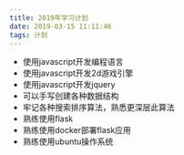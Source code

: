 ```yaml
---
title: 2019年学习计划
date: 2019-03-15 11:11:46
tags: 计划
---
```


* 使用javascript开发编程语言
* 使用javascript开发2d游戏引擎
* 使用javascript开发jquery
* 可以手写创建各种数据结构
* 牢记各种搜索排序算法，熟悉更深层此算法
* 熟练使用flask
* 熟练使用docker部署flask应用
* 熟练使用ubuntu操作系统



